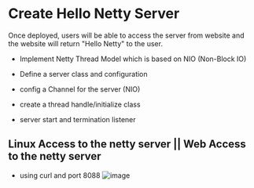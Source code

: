 # Create Hello Netty Server

Once deployed, users will be able to access the server from website and the website will return "Hello Netty" to the user.

- Implement Netty Thread Model which is based on NIO (Non-Block IO)

- Define a server class and configuration
- config a Channel for the server (NIO)
- create a thread handle/initialize class
- server start and termination listener

## Linux Access to the netty server || Web Access to the netty server

- using curl and port 8088
  ![image](https://i.imgur.com/QBChi0A.png)
